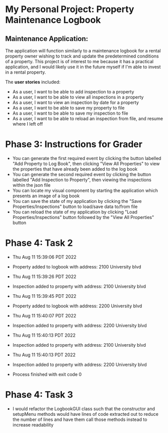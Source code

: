 # My Personal Project: Property Maintenance Logbook

## Maintenance Application:

The application will function similarly to a maintenance logbook for a rental property owner wishing 
to track and update the predetermined conditions of a property. This project is of interest to me because 
it has a practical application, and I would likely use it in the future myself 
if I'm able to invest in a rental property.


The **user stories** included:
- As a user, I want to be able to add inspection to a property
- As a user, I want to be able to view all inspections in a property
- As a user, I want to view an inspection by date for a property
- As a user, I want to be able to save my property to file
- As a user, I want to be able to save my inspection to file
- As a user, I want to be able to reload an inspection from file, and resume where I left off


# Phase 3: Instructions for Grader

- You can generate the first required event by clicking the button labelled "Add Property to Log Book", then 
  clicking "View All Properties" to view the properties that have already been added to the log book
- You can generate the second required event by clicking the button labelled "Add Inspection to Property", then viewing 
  the inspections within the json file
- You can locate my visual component by starting the application which presents an image of a log book
- You can save the state of my application by clicking the "Save Properties/Inspections" button
  to load/save data to/from file
- You can reload the state of my application by clicking "Load Properties/Inspections" button followed by the "View All Properties" button

# Phase 4: Task 2
- Thu Aug 11 15:39:06 PDT 2022
- Property added to logbook with address: 2100 University blvd
- Thu Aug 11 15:39:26 PDT 2022
- Inspection added to property with address: 2100 University blvd
- Thu Aug 11 15:39:45 PDT 2022
- Property added to logbook with address: 2200 University blvd
- Thu Aug 11 15:40:07 PDT 2022
- Inspection added to property with address: 2200 University blvd
- Thu Aug 11 15:40:13 PDT 2022
- Inspection added to property with address: 2100 University blvd
- Thu Aug 11 15:40:13 PDT 2022
- Inspection added to property with address: 2200 University blvd

- Process finished with exit code 0

# Phase 4: Task 3
- I would refactor the LogbookGUI class such that the constructor and setupMenu methods would have lines of code extracted out
  to reduce the number of lines and have them call those methods instead to increase readability 


